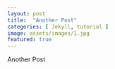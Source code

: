 ```yaml
---
layout: post
title:  "Another Post"
categories: [ Jekyll, tutorial ]
image: assets/images/1.jpg
featured: true
---
```

Another Post